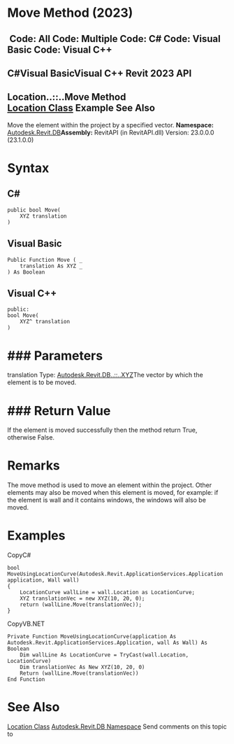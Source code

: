 # Move Method (2023)

﻿
 Code: All Code: Multiple Code: C# Code: Visual Basic Code: Visual C++   
---  
C#Visual BasicVisual C++
Revit 2023 API  
---  
Location..::..Move Method   
[Location Class](3dbe57e5-fdea-5bf9-c715-52653f56073f.md "Location Class") Example See Also  
---  
Move the element within the project by a specified vector.
**Namespace:** [Autodesk.Revit.DB](87546ba7-461b-c646-cbb1-2cb8f5bff8b2.md "Autodesk.Revit.DB Namespace")**Assembly:** RevitAPI (in RevitAPI.dll) Version: 23.0.0.0 (23.1.0.0)
# Syntax
C#  
---  
```text
public bool Move(
	XYZ translation
)
```
  
Visual Basic  
---  
```text
Public Function Move ( _
	translation As XYZ _
) As Boolean
```
  
Visual C++  
---  
```text
public:
bool Move(
	XYZ^ translation
)
```
  
# ### Parameters
translation
    Type: [Autodesk.Revit.DB..::..XYZ](c2fd995c-95c0-58fb-f5de-f3246cbc5600.md "XYZ Class")The vector by which the element is to be moved.
# ### Return Value
If the element is moved successfully then the method return True, otherwise False.
# Remarks
The move method is used to move an element within the project. Other elements may also be moved when this element is moved, for example: if the element is wall and it contains windows, the windows will also be moved.
# Examples
CopyC#
```text
bool MoveUsingLocationCurve(Autodesk.Revit.ApplicationServices.Application application, Wall wall)
{
    LocationCurve wallLine = wall.Location as LocationCurve;
    XYZ translationVec = new XYZ(10, 20, 0);
    return (wallLine.Move(translationVec));
}
```

CopyVB.NET
```text
Private Function MoveUsingLocationCurve(application As Autodesk.Revit.ApplicationServices.Application, wall As Wall) As Boolean
    Dim wallLine As LocationCurve = TryCast(wall.Location, LocationCurve)
    Dim translationVec As New XYZ(10, 20, 0)
    Return (wallLine.Move(translationVec))
End Function
```

# See Also
[Location Class](3dbe57e5-fdea-5bf9-c715-52653f56073f.md "Location Class")
[Autodesk.Revit.DB Namespace](87546ba7-461b-c646-cbb1-2cb8f5bff8b2.md "Autodesk.Revit.DB Namespace")
Send comments on this topic to 